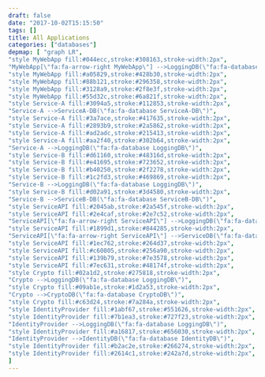 ```yaml
---
draft: false
date: "2017-10-02T15:15:50"
tags: []
title: All Applications
categories: ["databases"]
depmap: [ "graph LR",
"style MyWebApp fill:#044ecc,stroke:#308163,stroke-width:2px",
"MyWebApp[\"fa:fa-arrow-right MyWebApp\"] -->LoggingDB(\"fa:fa-database LoggingDB\")",
"style MyWebApp fill:#a05829,stroke:#428b30,stroke-width:2px",
"style MyWebApp fill:#88b121,stroke:#296358,stroke-width:2px",
"style MyWebApp fill:#3128a9,stroke:#2f8e3f,stroke-width:2px",
"style MyWebApp fill:#55d32c,stroke:#6a821f,stroke-width:2px",
"style Service-A fill:#3094a5,stroke:#112853,stroke-width:2px",
"Service-A -->ServiceA-DB(\"fa:fa-database ServiceA-DB\")",
"style Service-A fill:#3a7ace,stroke:#417635,stroke-width:2px",
"style Service-A fill:#2893b9,stroke:#2a5862,stroke-width:2px",
"style Service-A fill:#ad2adc,stroke:#215413,stroke-width:2px",
"style Service-A fill:#aa2f40,stroke:#302b64,stroke-width:2px",
"Service-A -->LoggingDB(\"fa:fa-database LoggingDB\")",
"style Service-B fill:#d61160,stroke:#48316d,stroke-width:2px",
"style Service-B fill:#e41695,stroke:#723652,stroke-width:2px",
"style Service-B fill:#b40250,stroke:#2f2278,stroke-width:2px",
"style Service-B fill:#1c2fd3,stroke:#469869,stroke-width:2px",
"Service-B -->LoggingDB(\"fa:fa-database LoggingDB\")",
"style Service-B fill:#d02a91,stroke:#3d4580,stroke-width:2px",
"Service-B -->ServiceB-DB(\"fa:fa-database ServiceB-DB\")",
"style ServiceAPI fill:#2045ab,stroke:#2a545f,stroke-width:2px",
"style ServiceAPI fill:#2e4caf,stroke:#2e7c52,stroke-width:2px",
"ServiceAPI[\"fa:fa-arrow-right ServiceAPI\"] -->LoggingDB(\"fa:fa-database LoggingDB\")",
"style ServiceAPI fill:#1899d1,stroke:#844285,stroke-width:2px",
"ServiceAPI[\"fa:fa-arrow-right ServiceAPI\"] -->ServiceDB(\"fa:fa-database ServiceDB\")",
"style ServiceAPI fill:#1ec762,stroke:#264d37,stroke-width:2px",
"style ServiceAPI fill:#c60805,stroke:#256a90,stroke-width:2px",
"style ServiceAPI fill:#139b79,stroke:#7e3578,stroke-width:2px",
"style ServiceAPI fill:#7ec631,stroke:#48174f,stroke-width:2px",
"style Crypto fill:#02a1d2,stroke:#275818,stroke-width:2px",
"Crypto -->LoggingDB(\"fa:fa-database LoggingDB\")",
"style Crypto fill:#09ab1e,stroke:#1d2a53,stroke-width:2px",
"Crypto -->CryptoDB(\"fa:fa-database CryptoDB\")",
"style Crypto fill:#c63d24,stroke:#7a284a,stroke-width:2px",
"style IdentityProvider fill:#1abf67,stroke:#551626,stroke-width:2px",
"style IdentityProvider fill:#7b1ea3,stroke:#727f23,stroke-width:2px",
"IdentityProvider -->LoggingDB(\"fa:fa-database LoggingDB\")",
"style IdentityProvider fill:#a16817,stroke:#656030,stroke-width:2px",
"IdentityProvider -->IdentityDB(\"fa:fa-database IdentityDB\")",
"style IdentityProvider fill:#b2ac2e,stroke:#266274,stroke-width:2px",
"style IdentityProvider fill:#2614c1,stroke:#242a7d,stroke-width:2px",
]
---
```

			